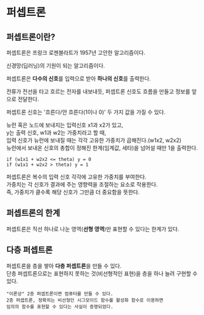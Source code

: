 # 퍼셉트론

## 퍼셉트론이란?

퍼셉트론은 프랑크 로젠블라트가 1957년 고안한 알고리즘이다.

신경망(딥러닝)의 기원이 되는 알고리즘이다.

퍼셉트론은 **다수의 신호**를 입력으로 받아 **하나의 신호**를 출력한다.

전류가 전선을 타고 흐르는 전자를 내보내듯, 퍼셉트론 신호도 흐름을 만들고 정보를 앞으로 전달한다.

퍼셉트론 신호는 '흐른다/안 흐른다(1이나 0)' 두 가지 값을 가질 수 있다.

뉴런 혹은 노드에 보내지는 입력신호 x1과 x2가 있고,  
y는 출력 신호, w1과 w2는 가중치라고 할 때,  
입력 신호가 뉴런에 보내질 때는 각각 고유한 가중치가 곱해진다.(w1x2, w2x2)  
뉴런에서 보내온 신호의 총합이 정해진 한계(임계값, 세타)을 넘어설 때만 1을 출력한다.

```
if (w1x1 + w2x2 <= theta) y = 0
if (w1x1 + w2x2 > theta) y = 1
```

퍼셉트론은 복수의 입력 신호 각각에 고유한 가중치를 부여한다.  
가중치는 각 신호가 결과에 주는 영향력을 조절하는 요소로 작용한다.  
즉, 가중치가 클수록 해당 신호가 그만큼 더 중요함을 뜻한다.

## 퍼셉트론의 한계

퍼셉트론은 직선 하나로 나눈 영역(**선형 영역**)만 표현할 수 있다는 한계가 있다.

## 다층 퍼셉트론

퍼셉트론을 층을 쌓아 **다층 퍼셉트론**을 만들 수 있다.  
단층 퍼셉트론으로는 표현하지 못하는 것(비선형적인 표현)을 층을 하나 늘려 구현할 수 있다.

```
"이론상" 2층 퍼셉트론이면 컴퓨터를 만들 수 있다.
2층 퍼셉트론, 정확히는 비선형인 시그모이드 함수를 활성화 함수로 이용하면
임의의 함수를 표현할 수 있다는 사실이 증명되었다.
```
